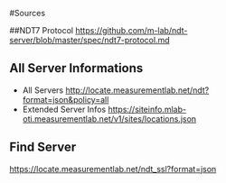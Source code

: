 #Sources 

##NDT7 Protocol
https://github.com/m-lab/ndt-server/blob/master/spec/ndt7-protocol.md

## All Server Informations
* All Servers http://locate.measurementlab.net/ndt?format=json&policy=all
* Extended Server Infos https://siteinfo.mlab-oti.measurementlab.net/v1/sites/locations.json

## Find Server
https://locate.measurementlab.net/ndt_ssl?format=json